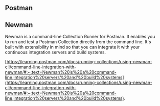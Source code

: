 

## Postman 



## Newman
Newman is a command-line Collection Runner for Postman. It enables you to run and test a Postman Collection directly from the command line. It's built with extensibility in mind so that you can integrate it with your continuous integration servers and build systems. 

[https://learning.postman.com/docs/running-collections/using-newman-cli/command-line-integration-with-newman/#:~:text=Newman%20is%20a%20command-line,integration%20servers%20and%20build%20systems](https://learning.postman.com/docs/running-collections/using-newman-cli/command-line-integration-with-newman/#:~:text=Newman%20is%20a%20command-line,integration%20servers%20and%20build%20systems).
